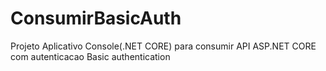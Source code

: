 # ConsumirBasicAuth
Projeto Aplicativo Console(.NET CORE) para consumir API ASP.NET CORE com autenticacao Basic authentication
